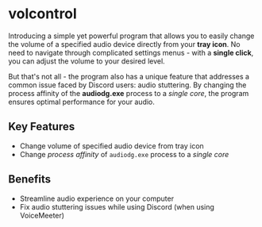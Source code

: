 # volcontrol

Introducing a simple yet powerful program that allows you to easily change the volume of a specified audio device
directly from your **tray icon**. No need to navigate through complicated settings menus - with a **single click**, you
can adjust the volume to your desired level.

But that's not all - the program also has a unique feature that addresses a
common issue faced by Discord users: audio stuttering. By changing the process affinity of the **audiodg.exe** process to
a _single core_, the program ensures optimal performance for your audio.

## Key Features

- Change volume of specified audio device from tray icon
- Change _process affinity_ of `audiodg.exe` process to a _single core_

## Benefits

- Streamline audio experience on your computer
- Fix audio stuttering issues while using Discord (when using VoiceMeeter)
